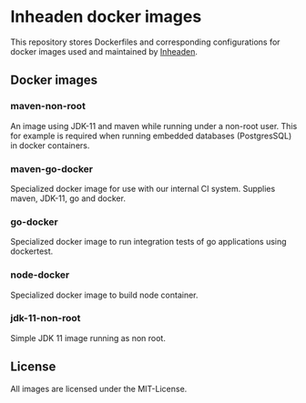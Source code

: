 # Inheaden docker images

This repository stores Dockerfiles and corresponding configurations for docker images used and maintained by [Inheaden](https://inheaden.io).

## Docker images

### maven-non-root

An image using JDK-11 and maven while running under a non-root user. This for example is required when running embedded databases (PostgresSQL) in docker containers.

### maven-go-docker

Specialized docker image for use with our internal CI system. Supplies maven, JDK-11, go and docker.

### go-docker

Specialized docker image to run integration tests of go applications using dockertest.

### node-docker

Specialized docker image to build node container.

### jdk-11-non-root

Simple JDK 11 image running as non root.

## License

All images are licensed under the MIT-License.
